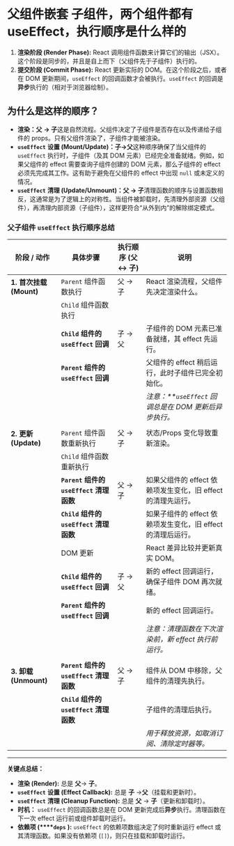 # 父组件嵌套 子组件，两个组件都有useEffect，执行顺序是什么样的

1. **渲染阶段 (Render Phase):**  React 调用组件函数来计算它们的输出（JSX）。这个阶段是同步的，并且是自上而下（父组件先于子组件）执行的。
2. **提交阶段 (Commit Phase):**  React 更新实际的 DOM。在这个阶段之后，或者在 DOM 更新期间，`useEffect` 的回调函数才会被执行。`useEffect` 的回调是**异步**执行的（相对于浏览器绘制）。

## 为什么是这样的顺序？

- **渲染：父**  **-&gt; 子**这是自然流程。父组件决定了子组件是否存在以及传递给子组件的 props。只有父组件渲染了，子组件才能被渲染。
- **`useEffect`** **设置 (Mount/Update)：子-&gt;父**这种顺序确保了当父组件的 `useEffect` 执行时，子组件（及其 DOM 元素）已经完全准备就绪。例如，如果父组件的 effect 需要查询子组件创建的 DOM 元素，那么子组件的 effect 必须先完成其工作。这有助于避免在父组件的 effect 中出现 `null` 或未定义的情况。
- **`useEffect`** **清理 (Update/Unmount)：父 -&gt; 子**清理函数的顺序与设置函数相反，这通常是为了逻辑上的对称性。当组件被卸载时，先清理外部资源（父组件），再清理内部资源（子组件），这样更符合“从外到内”的解除绑定模式。

### 父子组件 `useEffect` 执行顺序总结

| 阶段 / 动作 | 具体步骤          | 执行顺序 (父 \<-\> 子) | 说明                                                         |
| ------------- | ------------------- | ------------------------------ | -------------------------------------------------------------- |
| **1. 首次挂载 (Mount)**            | `Parent` 组件函数执行     | 父 -\> 子                 | React 渲染流程，父组件先决定渲染什么。                       |
|             | `Child` 组件函数执行     |                              |                                                              |
|             | **`Child`** **组件的** **`useEffect`** **回调**               | 子 -\> 父                 | 子组件的 DOM 元素已准备就绪，其 effect 先运行。              |
|             | **`Parent`** **组件的** **`useEffect`** **回调**               |                              | 父组件的 effect 稍后运行，此时子组件已完全初始化。           |
|             |                   |                              | *注意：**`useEffect`* *回调总是在 DOM 更新后异步执行。*                                                            |
|             |                   |                              |                                                              |
| **2. 更新 (Update)**            | `Parent` 组件函数重新执行 | 父 -\> 子                 | 状态/Props 变化导致重新渲染。                                |
|             | `Child` 组件函数重新执行 |                              |                                                              |
|             | **`Parent`** **组件的** **`useEffect`** **清理函数**               | 父 -\> 子                 | 如果父组件的 effect 依赖项发生变化，旧 effect 的清理先运行。 |
|             | **`Child`** **组件的** **`useEffect`** **清理函数**               |                              | 如果子组件的 effect 依赖项发生变化，旧 effect 的清理后运行。 |
|             | DOM 更新          |                              | React 差异比较并更新真实 DOM。                               |
|             | **`Child`** **组件的** **`useEffect`** **回调**               | 子 -\> 父                 | 新的 effect 回调运行，确保子组件 DOM 再次就绪。              |
|             | **`Parent`** **组件的** **`useEffect`** **回调**               |                              | 新的 effect 回调运行。                                       |
|             |                   |                              | *注意：清理函数在下次渲染前，新 effect 执行前运行。*                                                             |
|             |                   |                              |                                                              |
| **3. 卸载 (Unmount)**            | **`Parent`** **组件的** **`useEffect`** **清理函数**               | 父 -\> 子                 | 组件从 DOM 中移除，父组件的清理先执行。                      |
|             | **`Child`** **组件的** **`useEffect`** **清理函数**               |                              | 子组件的清理后执行。                                         |
|             |                   |                              | *用于释放资源，如取消订阅、清除定时器等。*                                                             |

---

**关键点总结：**

- **渲染 (Render):**  总是 **父**-\> **子**。
- **`useEffect`** **设置 (Effect Callback):**  总是 **子** -\>**父**（挂载和更新时）。
- **`useEffect`** **清理 (Cleanup Function):**  总是 **父** -\> **子**（更新和卸载时）。
- **时机：**  `useEffect` 的回调函数总是在 DOM 更新完成后**异步**执行。清理函数在下一次 effect 运行前或组件卸载时运行。
- **依赖项 (****`deps`** **):**  `useEffect` 的依赖项数组决定了何时重新运行 effect 或其清理函数。如果没有依赖项 (`[]`)，则只在挂载和卸载时运行。